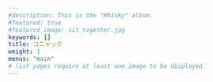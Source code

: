 ```yaml
---
#description: This is the "Whisky" album.
#featured: true
#featured_image: sit_together.jpg
keywords: []
title: コニャック
weight: 1
menus: "main"
# list pages require at least one image to be displayed.
---
```

